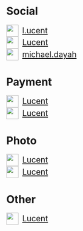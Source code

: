 <style>
a	{ font-size: 1.5em; display: block; line-height: 1.5 }
img	{ height: 1.5em; vertical-align: bottom; margin-right: 0.5em; }
</style>

# Social
<a href="//www.instagram.com/l.ucent/"><img src="https://cdn.jsdelivr.net/npm/simple-icons@latest/icons/instagram.svg" />l.ucent</a>
<a href="//twitter.com/Lucent/"><img src="https://cdn.jsdelivr.net/npm/simple-icons@latest/icons/twitter.svg" />Lucent</a>
<a href="//facebook.com/michael.dayah"><img src="https://cdn.jsdelivr.net/npm/simple-icons@latest/icons/facebook.svg" />michael.dayah</a>

# Payment
<a href="//cash.app/$Lucent"><img src="https://cdn.jsdelivr.net/npm/simple-icons@latest/icons/cashapp.svg" />Lucent</a>
<a href="//venmo.com/lucent"><img src="https://cdn.jsdelivr.net/npm/simple-icons@latest/icons/venmo.svg" />Lucent</a>

# Photo
<a href="//www.deviantart.com/lucent"><img src="https://cdn.jsdelivr.net/npm/simple-icons@latest/icons/deviantart.svg" />Lucent</a>
<a href="//lucent.smugmug.com/"><img src="https://cdn.jsdelivr.net/npm/simple-icons@latest/icons/smugmug.svg" />Lucent</a>

# Other
<a href="//en.wikipedia.org/wiki/User:Lucent"><img src="https://cdn.jsdelivr.net/npm/simple-icons@latest/icons/wikipedia.svg" />Lucent</a>
